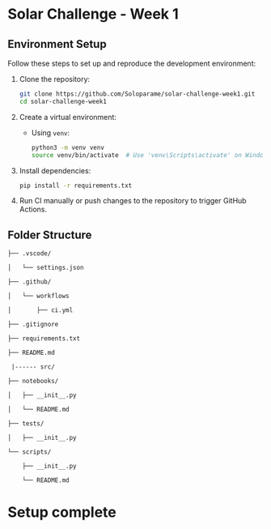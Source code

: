 # Solar Challenge - Week 1

## Environment Setup
Follow these steps to set up and reproduce the development environment:

1. Clone the repository:
   ```bash
   git clone https://github.com/Soloparame/solar-challenge-week1.git
   cd solar-challenge-week1
   ```

2. Create a virtual environment:
   - Using `venv`:
     ```bash
     python3 -m venv venv
     source venv/bin/activate  # Use 'venv\Scripts\activate' on Windows
     ```


3. Install dependencies:
   ```bash
   pip install -r requirements.txt
   ```

4. Run CI manually or push changes to the repository to trigger GitHub Actions.

## Folder Structure
```
├── .vscode/

│   └── settings.json

├── .github/

│   └── workflows

│       ├── ci.yml

├── .gitignore

├── requirements.txt

├── README.md

 |------ src/

├── notebooks/

│   ├── __init__.py

│   └── README.md

├── tests/

│   ├── __init__.py

└── scripts/

    ├── __init__.py

    └── README.md
```
# Setup complete

